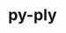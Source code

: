---
title: "py-ply"
layout: cache
categories: [package, develop]
meta: {"compilers": ["gcc@11.1.0", "gcc@11.4.0", "gcc@7.3.1", "gcc@9.4.0", "none"], "num_specs": 190, "num_specs_by_stack": {"aws-isc": 1, "aws-isc-aarch64": 1, "data-vis-sdk": 6, "e4s": 26, "e4s-neoverse-v2": 16, "e4s-neoverse_v1": 8, "e4s-oneapi": 16, "e4s-power": 4, "gpu-tests": 18, "hep": 7, "ml-darwin-aarch64-mps": 18, "ml-linux-aarch64-cpu": 27, "ml-linux-aarch64-cuda": 27, "ml-linux-x86_64-cpu": 26, "ml-linux-x86_64-cuda": 26, "ml-linux-x86_64-rocm": 23, "radiuss": 7, "root": 190, "tutorial": 6}, "oss": ["amzn2", "sequoia", "ubuntu18.04", "ubuntu20.04", "ubuntu22.04", "ubuntu24.04"], "platforms": ["darwin", "linux"], "stacks": ["aws-isc", "aws-isc-aarch64", "data-vis-sdk", "e4s", "e4s-neoverse-v2", "e4s-neoverse_v1", "e4s-oneapi", "e4s-power", "gpu-tests", "hep", "ml-darwin-aarch64-mps", "ml-linux-aarch64-cpu", "ml-linux-aarch64-cuda", "ml-linux-x86_64-cpu", "ml-linux-x86_64-cuda", "ml-linux-x86_64-rocm", "radiuss", "root", "tutorial"], "targets": ["aarch64", "neoverse_v1", "neoverse_v2", "ppc64le", "x86_64_v3"], "versions": ["3.11"]}
spec_details: [{"compiler": "none", "hash": "25lbbenwadkv7uza6akp5mc3c3574dps", "os": "ubuntu22.04", "platform": "linux", "size": "-", "stacks": ["e4s", "root"], "target": "x86_64_v3", "variants": ["build_system=python_pip"], "versions": ["3.11"]}, {"compiler": "none", "hash": "27k7shqmxrp3thqx3jfgqpj4nlk6ryus", "os": "ubuntu24.04", "platform": "linux", "size": "-", "stacks": ["ml-linux-x86_64-cpu", "ml-linux-x86_64-cuda", "root"], "target": "x86_64_v3", "variants": ["build_system=python_pip"], "versions": ["3.11"]}, {"compiler": "none", "hash": "2erggwtscl4qrwgarqmk6op73kzblgxj", "os": "ubuntu22.04", "platform": "linux", "size": "-", "stacks": ["e4s", "root"], "target": "x86_64_v3", "variants": ["build_system=python_pip"], "versions": ["3.11"]}, {"compiler": "none", "hash": "2fpiieyt2wxqrhgq5gomf2ijb6td4tbc", "os": "ubuntu22.04", "platform": "linux", "size": "-", "stacks": ["e4s-oneapi", "root"], "target": "x86_64_v3", "variants": ["build_system=python_pip"], "versions": ["3.11"]}, {"compiler": "gcc@11.1.0", "hash": "2hbi4himfx6t3dzyzslgu4jwi6eju5jd", "os": "ubuntu20.04", "platform": "linux", "size": "-", "stacks": ["gpu-tests", "root"], "target": "x86_64_v3", "variants": ["build_system=python_pip"], "versions": ["3.11"]}, {"compiler": "none", "hash": "2pa72gsynjv6vkifho26ydyv44mtpfph", "os": "ubuntu22.04", "platform": "linux", "size": "-", "stacks": ["e4s-oneapi", "root"], "target": "x86_64_v3", "variants": ["build_system=python_pip"], "versions": ["3.11"]}, {"compiler": "gcc@9.4.0", "hash": "2qk76ko5pzno352mprztt7be2evjxefj", "os": "ubuntu20.04", "platform": "linux", "size": "-", "stacks": ["e4s-power", "root"], "target": "ppc64le", "variants": ["build_system=python_pip"], "versions": ["3.11"]}, {"compiler": "none", "hash": "2trpbjx6y573wgmp4sa3fda3cbj3gu27", "os": "ubuntu24.04", "platform": "linux", "size": "-", "stacks": ["ml-linux-x86_64-rocm", "root"], "target": "x86_64_v3", "variants": ["build_system=python_pip"], "versions": ["3.11"]}, {"compiler": "none", "hash": "3dvukl54h7vww2f2ziqoh5tk22obp3mi", "os": "ubuntu22.04", "platform": "linux", "size": "-", "stacks": ["e4s-neoverse-v2", "root"], "target": "neoverse_v2", "variants": ["build_system=python_pip"], "versions": ["3.11"]}, {"compiler": "none", "hash": "3qv4scgus3v566hdd2emq7b5mlx3o2k2", "os": "ubuntu24.04", "platform": "linux", "size": "-", "stacks": ["ml-linux-x86_64-cpu", "ml-linux-x86_64-cuda", "ml-linux-x86_64-rocm", "root"], "target": "x86_64_v3", "variants": ["build_system=python_pip"], "versions": ["3.11"]}, {"compiler": "none", "hash": "3umtrbgeiyzr2ur3qfpdxhy4n7pgmmx3", "os": "ubuntu22.04", "platform": "linux", "size": "-", "stacks": ["e4s", "root"], "target": "x86_64_v3", "variants": ["build_system=python_pip"], "versions": ["3.11"]}, {"compiler": "none", "hash": "3wqbhszbdbozhwyeclzwtbk5ywrufzq4", "os": "ubuntu22.04", "platform": "linux", "size": "-", "stacks": ["e4s-neoverse-v2", "root"], "target": "neoverse_v2", "variants": ["build_system=python_pip"], "versions": ["3.11"]}, {"compiler": "none", "hash": "43edntm4r2vsjh5ewb4u6s66rimuzusj", "os": "sequoia", "platform": "darwin", "size": "-", "stacks": ["ml-darwin-aarch64-mps", "root"], "target": "aarch64", "variants": ["build_system=python_pip"], "versions": ["3.11"]}, {"compiler": "none", "hash": "4ateh334c5zwyyrmcyfxpti6es6g2fmm", "os": "ubuntu24.04", "platform": "linux", "size": "-", "stacks": ["ml-linux-aarch64-cpu", "ml-linux-aarch64-cuda", "root"], "target": "aarch64", "variants": ["build_system=python_pip"], "versions": ["3.11"]}, {"compiler": "gcc@11.1.0", "hash": "4bow6gvyx6lokgauumimibyg7zt7bvn2", "os": "ubuntu20.04", "platform": "linux", "size": "-", "stacks": ["gpu-tests", "root"], "target": "x86_64_v3", "variants": ["build_system=python_pip"], "versions": ["3.11"]}, {"compiler": "none", "hash": "4icwegurxtxux33djubjr5djsuehy6hc", "os": "ubuntu24.04", "platform": "linux", "size": "-", "stacks": ["ml-linux-x86_64-cpu", "ml-linux-x86_64-cuda", "ml-linux-x86_64-rocm", "root"], "target": "x86_64_v3", "variants": ["build_system=python_pip"], "versions": ["3.11"]}, {"compiler": "none", "hash": "4u6e3kdfobmy4fkzbza3ccet2gxi37b2", "os": "ubuntu22.04", "platform": "linux", "size": "-", "stacks": ["e4s-neoverse-v2", "root"], "target": "neoverse_v2", "variants": ["build_system=python_pip"], "versions": ["3.11"]}, {"compiler": "none", "hash": "4xlwh3p7fpzxevekrmgfk26zqwqfhatw", "os": "sequoia", "platform": "darwin", "size": "-", "stacks": ["ml-darwin-aarch64-mps", "root"], "target": "aarch64", "variants": ["build_system=python_pip"], "versions": ["3.11"]}, {"compiler": "none", "hash": "4ysdgcukwetk7edd72ob3bwfy73y2myp", "os": "ubuntu24.04", "platform": "linux", "size": "-", "stacks": ["ml-linux-aarch64-cpu", "ml-linux-aarch64-cuda", "root"], "target": "aarch64", "variants": ["build_system=python_pip"], "versions": ["3.11"]}, {"compiler": "none", "hash": "55qqpvvywz6lfye3423hr5dm7cbycxem", "os": "ubuntu22.04", "platform": "linux", "size": "-", "stacks": ["e4s", "root"], "target": "x86_64_v3", "variants": ["build_system=python_pip"], "versions": ["3.11"]}, {"compiler": "none", "hash": "5bgkhfnfrxqonfjf3sf37vxrtnfak4wn", "os": "ubuntu18.04", "platform": "linux", "size": "-", "stacks": ["radiuss", "root"], "target": "x86_64_v3", "variants": ["build_system=python_pip"], "versions": ["3.11"]}, {"compiler": "gcc@7.3.1", "hash": "5gbr47huqzhzpbkdzuverdbu4r2a4ldr", "os": "amzn2", "platform": "linux", "size": "-", "stacks": ["aws-isc-aarch64", "root"], "target": "aarch64", "variants": ["build_system=python_pip"], "versions": ["3.11"]}, {"compiler": "none", "hash": "5h56qzt3e5k54c4q3nl5naqvaw4v5tx5", "os": "ubuntu22.04", "platform": "linux", "size": "-", "stacks": ["e4s-neoverse-v2", "root"], "target": "neoverse_v2", "variants": ["build_system=python_pip"], "versions": ["3.11"]}, {"compiler": "none", "hash": "5l2urtzf6bnldizcukyvd5t76vcscdvu", "os": "ubuntu24.04", "platform": "linux", "size": "-", "stacks": ["ml-linux-x86_64-cpu", "ml-linux-x86_64-cuda", "ml-linux-x86_64-rocm", "root"], "target": "x86_64_v3", "variants": ["build_system=python_pip"], "versions": ["3.11"]}, {"compiler": "none", "hash": "5texkkuathfcoso4kkon5yn6bu33fmyu", "os": "ubuntu24.04", "platform": "linux", "size": "-", "stacks": ["ml-linux-x86_64-cpu", "ml-linux-x86_64-cuda", "ml-linux-x86_64-rocm", "root"], "target": "x86_64_v3", "variants": ["build_system=python_pip"], "versions": ["3.11"]}, {"compiler": "none", "hash": "5tk3wgydzd5lxj2pts3ecbey6jhoudgc", "os": "ubuntu24.04", "platform": "linux", "size": "-", "stacks": ["ml-linux-aarch64-cpu", "ml-linux-aarch64-cuda", "root"], "target": "aarch64", "variants": ["build_system=python_pip"], "versions": ["3.11"]}, {"compiler": "none", "hash": "5wyk2uaavtpnn2vzdxhhjmxnq7gxs3tr", "os": "ubuntu24.04", "platform": "linux", "size": "-", "stacks": ["ml-linux-aarch64-cpu", "ml-linux-aarch64-cuda", "root"], "target": "aarch64", "variants": ["build_system=python_pip"], "versions": ["3.11"]}, {"compiler": "none", "hash": "5x2zj3zzuexjhb4z6seqlpb6gfvbodnd", "os": "ubuntu24.04", "platform": "linux", "size": "-", "stacks": ["ml-linux-x86_64-cpu", "ml-linux-x86_64-cuda", "ml-linux-x86_64-rocm", "root"], "target": "x86_64_v3", "variants": ["build_system=python_pip"], "versions": ["3.11"]}, {"compiler": "none", "hash": "67zhrvjkryozwqfj4qbc26xpkzglidym", "os": "ubuntu22.04", "platform": "linux", "size": "-", "stacks": ["e4s-oneapi", "root"], "target": "x86_64_v3", "variants": ["build_system=python_pip"], "versions": ["3.11"]}, {"compiler": "none", "hash": "6ajmwrlcvcx4rdgagwhezrdsi6w5vadj", "os": "ubuntu24.04", "platform": "linux", "size": "-", "stacks": ["ml-linux-aarch64-cpu", "ml-linux-aarch64-cuda", "root"], "target": "aarch64", "variants": ["build_system=python_pip"], "versions": ["3.11"]}, {"compiler": "none", "hash": "6dkitwxaumag6ayytu64yle45dsqcmmy", "os": "ubuntu22.04", "platform": "linux", "size": "-", "stacks": ["e4s", "root"], "target": "x86_64_v3", "variants": ["build_system=python_pip"], "versions": ["3.11"]}, {"compiler": "none", "hash": "6l3x6so3n4d6llat3tdakz7n7rwpytsm", "os": "ubuntu24.04", "platform": "linux", "size": "-", "stacks": ["ml-linux-x86_64-cpu", "ml-linux-x86_64-cuda", "ml-linux-x86_64-rocm", "root"], "target": "x86_64_v3", "variants": ["build_system=python_pip"], "versions": ["3.11"]}, {"compiler": "none", "hash": "6oea3b4tm6zt3lx734qi7jmhjm7ewzbf", "os": "ubuntu22.04", "platform": "linux", "size": "-", "stacks": ["e4s", "root"], "target": "x86_64_v3", "variants": ["build_system=python_pip"], "versions": ["3.11"]}, {"compiler": "none", "hash": "6reczxyevblf5kstdoxnblcxtg6x2n3u", "os": "ubuntu24.04", "platform": "linux", "size": "-", "stacks": ["ml-linux-aarch64-cpu", "ml-linux-aarch64-cuda", "root"], "target": "aarch64", "variants": ["build_system=python_pip"], "versions": ["3.11"]}, {"compiler": "gcc@11.1.0", "hash": "6yqyoy7tqe67x62k2dk4avn7m3jcqsuc", "os": "ubuntu20.04", "platform": "linux", "size": "-", "stacks": ["gpu-tests", "root"], "target": "x86_64_v3", "variants": ["build_system=python_pip"], "versions": ["3.11"]}, {"compiler": "none", "hash": "77eosirn75bq72b5domjvrfgefq5kwjp", "os": "ubuntu24.04", "platform": "linux", "size": "-", "stacks": ["ml-linux-aarch64-cpu", "ml-linux-aarch64-cuda", "root"], "target": "aarch64", "variants": ["build_system=python_pip"], "versions": ["3.11"]}, {"compiler": "none", "hash": "7dlo6b3ctci7tsikooxxabsdii7sjamu", "os": "sequoia", "platform": "darwin", "size": "-", "stacks": ["ml-darwin-aarch64-mps", "root"], "target": "aarch64", "variants": ["build_system=python_pip"], "versions": ["3.11"]}, {"compiler": "none", "hash": "7qyqqnspsyvsjpcelbww6gapi3z4yvlp", "os": "ubuntu22.04", "platform": "linux", "size": "-", "stacks": ["hep", "root"], "target": "x86_64_v3", "variants": ["build_system=python_pip"], "versions": ["3.11"]}, {"compiler": "none", "hash": "7wloym22sjxzpjhrnltwjs7guhyxmzk4", "os": "ubuntu18.04", "platform": "linux", "size": "-", "stacks": ["radiuss", "root"], "target": "x86_64_v3", "variants": ["build_system=python_pip"], "versions": ["3.11"]}, {"compiler": "none", "hash": "7wqfeoldblzihrdlqzosxfoyhr3p7pwo", "os": "ubuntu22.04", "platform": "linux", "size": "-", "stacks": ["root", "tutorial"], "target": "x86_64_v3", "variants": ["build_system=python_pip"], "versions": ["3.11"]}, {"compiler": "none", "hash": "7zwseaiqyh7jn6ab3kmu2kp663a46bye", "os": "sequoia", "platform": "darwin", "size": "-", "stacks": ["ml-darwin-aarch64-mps", "root"], "target": "aarch64", "variants": ["build_system=python_pip"], "versions": ["3.11"]}, {"compiler": "none", "hash": "a5xhrevmfdob3katdhlfmhoqx62634nn", "os": "sequoia", "platform": "darwin", "size": "-", "stacks": ["ml-darwin-aarch64-mps", "root"], "target": "aarch64", "variants": ["build_system=python_pip"], "versions": ["3.11"]}, {"compiler": "none", "hash": "a6fpctsvhp25jlxkmsiqzkjohfgscivi", "os": "ubuntu18.04", "platform": "linux", "size": "-", "stacks": ["radiuss", "root"], "target": "x86_64_v3", "variants": ["build_system=python_pip"], "versions": ["3.11"]}, {"compiler": "none", "hash": "am7gt3m3zkcubvzwdopae6j6sr7a3jvk", "os": "ubuntu22.04", "platform": "linux", "size": "-", "stacks": ["e4s", "root"], "target": "x86_64_v3", "variants": ["build_system=python_pip"], "versions": ["3.11"]}, {"compiler": "none", "hash": "aysd3p2m43nhyjqcn642cxswjzhlu5r5", "os": "sequoia", "platform": "darwin", "size": "-", "stacks": ["ml-darwin-aarch64-mps", "root"], "target": "aarch64", "variants": ["build_system=python_pip"], "versions": ["3.11"]}, {"compiler": "none", "hash": "b3zemivlcwukkwcaov7g3hqmzvkg3sbs", "os": "ubuntu22.04", "platform": "linux", "size": "-", "stacks": ["hep", "root"], "target": "x86_64_v3", "variants": ["build_system=python_pip"], "versions": ["3.11"]}, {"compiler": "none", "hash": "b6uaus4hwk7urhfejrppyxh4fjo54slb", "os": "ubuntu24.04", "platform": "linux", "size": "-", "stacks": ["ml-linux-aarch64-cpu", "ml-linux-aarch64-cuda", "root"], "target": "aarch64", "variants": ["build_system=python_pip"], "versions": ["3.11"]}, {"compiler": "none", "hash": "bi7coie5jkhrezwfh3kaej6modnelm5y", "os": "ubuntu20.04", "platform": "linux", "size": "-", "stacks": ["data-vis-sdk", "root"], "target": "x86_64_v3", "variants": ["build_system=python_pip"], "versions": ["3.11"]}, {"compiler": "gcc@9.4.0", "hash": "bj57hutgwizfq4zijytlxd2qn4bimgyx", "os": "ubuntu20.04", "platform": "linux", "size": "-", "stacks": ["e4s-power", "root"], "target": "ppc64le", "variants": ["build_system=python_pip"], "versions": ["3.11"]}, {"compiler": "none", "hash": "bkffpo4kojdmbn26klov26qx3wwupa2v", "os": "ubuntu22.04", "platform": "linux", "size": "-", "stacks": ["e4s-oneapi", "root"], "target": "x86_64_v3", "variants": ["build_system=python_pip"], "versions": ["3.11"]}, {"compiler": "none", "hash": "bttm2p4nees3nc4jiaxjj6wsl6hqsmdt", "os": "ubuntu24.04", "platform": "linux", "size": "-", "stacks": ["ml-linux-x86_64-cpu", "ml-linux-x86_64-cuda", "ml-linux-x86_64-rocm", "root"], "target": "x86_64_v3", "variants": ["build_system=python_pip"], "versions": ["3.11"]}, {"compiler": "none", "hash": "ckd3nfy7mk7rljj3ccqu43jvgdb3mwwi", "os": "ubuntu22.04", "platform": "linux", "size": "-", "stacks": ["e4s", "root"], "target": "x86_64_v3", "variants": ["build_system=python_pip"], "versions": ["3.11"]}, {"compiler": "none", "hash": "ckymhjafuthfjzqfix4ynp5nd26eb7cs", "os": "ubuntu22.04", "platform": "linux", "size": "-", "stacks": ["e4s", "root"], "target": "x86_64_v3", "variants": ["build_system=python_pip"], "versions": ["3.11"]}, {"compiler": "none", "hash": "coqkwc5svqmmpty7z653zh7f77s5rrwu", "os": "ubuntu22.04", "platform": "linux", "size": "-", "stacks": ["e4s-neoverse-v2", "root"], "target": "neoverse_v2", "variants": ["build_system=python_pip"], "versions": ["3.11"]}, {"compiler": "none", "hash": "cscw6d75aes5rp6fzrjkfxr4emyu7ros", "os": "sequoia", "platform": "darwin", "size": "-", "stacks": ["ml-darwin-aarch64-mps", "root"], "target": "aarch64", "variants": ["build_system=python_pip"], "versions": ["3.11"]}, {"compiler": "none", "hash": "d6blxu33igbu7kho2rkuwwosd7x3vgjv", "os": "ubuntu22.04", "platform": "linux", "size": "-", "stacks": ["e4s-oneapi", "root"], "target": "x86_64_v3", "variants": ["build_system=python_pip"], "versions": ["3.11"]}, {"compiler": "gcc@11.1.0", "hash": "dhtafnhqxtrhzqwcawx4wwfo6q66ur4v", "os": "ubuntu20.04", "platform": "linux", "size": "-", "stacks": ["gpu-tests", "root"], "target": "x86_64_v3", "variants": ["build_system=python_pip"], "versions": ["3.11"]}, {"compiler": "none", "hash": "dm2n44zobi6nemk6bacjwa7rnx52vgh2", "os": "ubuntu18.04", "platform": "linux", "size": "-", "stacks": ["radiuss", "root"], "target": "x86_64_v3", "variants": ["build_system=python_pip"], "versions": ["3.11"]}, {"compiler": "none", "hash": "dndh62csd5xwzhlwqpr353h5nmmth7kk", "os": "ubuntu20.04", "platform": "linux", "size": "-", "stacks": ["data-vis-sdk", "root"], "target": "x86_64_v3", "variants": ["build_system=python_pip"], "versions": ["3.11"]}, {"compiler": "gcc@11.4.0", "hash": "dtsw7kg73rq64iwadiixfyujv3gwfai7", "os": "ubuntu22.04", "platform": "linux", "size": "-", "stacks": ["e4s-neoverse_v1", "root"], "target": "neoverse_v1", "variants": ["build_system=python_pip"], "versions": ["3.11"]}, {"compiler": "none", "hash": "eawdpllgqbmffzykmce6u2lfbtzbpwua", "os": "ubuntu24.04", "platform": "linux", "size": "-", "stacks": ["ml-linux-aarch64-cpu", "ml-linux-aarch64-cuda", "root"], "target": "aarch64", "variants": ["build_system=python_pip"], "versions": ["3.11"]}, {"compiler": "none", "hash": "ebljvhhaqfdccwnpvrpj2hb25bhsgmcn", "os": "ubuntu22.04", "platform": "linux", "size": "-", "stacks": ["e4s", "root"], "target": "x86_64_v3", "variants": ["build_system=python_pip"], "versions": ["3.11"]}, {"compiler": "gcc@11.1.0", "hash": "eeg4cb5o7y4fzblgm2apyhbe5qerzjpy", "os": "ubuntu20.04", "platform": "linux", "size": "-", "stacks": ["gpu-tests", "root"], "target": "x86_64_v3", "variants": ["build_system=python_pip"], "versions": ["3.11"]}, {"compiler": "none", "hash": "ef2msxykkxwrtkszjr2xwvwatshjm7fu", "os": "ubuntu24.04", "platform": "linux", "size": "-", "stacks": ["ml-linux-x86_64-cpu", "ml-linux-x86_64-cuda", "ml-linux-x86_64-rocm", "root"], "target": "x86_64_v3", "variants": ["build_system=python_pip"], "versions": ["3.11"]}, {"compiler": "none", "hash": "eggw5cbkv2xvg4kijbf4xglpvjihoqe6", "os": "ubuntu22.04", "platform": "linux", "size": "-", "stacks": ["hep", "root"], "target": "x86_64_v3", "variants": ["build_system=python_pip"], "versions": ["3.11"]}, {"compiler": "none", "hash": "el5xjkl6ygcpffdqzrrwa36hlikqa2de", "os": "sequoia", "platform": "darwin", "size": "-", "stacks": ["ml-darwin-aarch64-mps", "root"], "target": "aarch64", "variants": ["build_system=python_pip"], "versions": ["3.11"]}, {"compiler": "gcc@11.1.0", "hash": "emlpzpn7hottxp3lqkvdmg3tokx5vrpe", "os": "ubuntu20.04", "platform": "linux", "size": "-", "stacks": ["gpu-tests", "root"], "target": "x86_64_v3", "variants": ["build_system=python_pip"], "versions": ["3.11"]}, {"compiler": "none", "hash": "fb5z4v6wybmerxk3kondkzuiipjk3l6y", "os": "ubuntu24.04", "platform": "linux", "size": "-", "stacks": ["ml-linux-x86_64-rocm", "root"], "target": "x86_64_v3", "variants": ["build_system=python_pip"], "versions": ["3.11"]}, {"compiler": "gcc@11.1.0", "hash": "fhqh4xagc6d5wtpltvzokj4d4hyxzufr", "os": "ubuntu20.04", "platform": "linux", "size": "-", "stacks": ["gpu-tests", "root"], "target": "x86_64_v3", "variants": ["build_system=python_pip"], "versions": ["3.11"]}, {"compiler": "none", "hash": "fieo5pmkkizrsacr5juzhyxiljyvhlip", "os": "ubuntu20.04", "platform": "linux", "size": "-", "stacks": ["data-vis-sdk", "root"], "target": "x86_64_v3", "variants": ["build_system=python_pip"], "versions": ["3.11"]}, {"compiler": "gcc@11.1.0", "hash": "fkoeh7x37jxomccgs2wjhjg5v6smy2fh", "os": "ubuntu20.04", "platform": "linux", "size": "-", "stacks": ["gpu-tests", "root"], "target": "x86_64_v3", "variants": ["build_system=python_pip"], "versions": ["3.11"]}, {"compiler": "none", "hash": "foapbz2aqh2uuhclr7ouoofkhsbjphm3", "os": "ubuntu22.04", "platform": "linux", "size": "-", "stacks": ["e4s", "root"], "target": "x86_64_v3", "variants": ["build_system=python_pip"], "versions": ["3.11"]}, {"compiler": "gcc@11.1.0", "hash": "fpznupka6rw4b4cuwrv4cnh7wepa4it6", "os": "ubuntu20.04", "platform": "linux", "size": "-", "stacks": ["gpu-tests", "root"], "target": "x86_64_v3", "variants": ["build_system=python_pip"], "versions": ["3.11"]}, {"compiler": "none", "hash": "fpzyzy6gwyrsxi6jh44plev3zrz45jlv", "os": "ubuntu24.04", "platform": "linux", "size": "-", "stacks": ["ml-linux-x86_64-cpu", "ml-linux-x86_64-cuda", "ml-linux-x86_64-rocm", "root"], "target": "x86_64_v3", "variants": ["build_system=python_pip"], "versions": ["3.11"]}, {"compiler": "none", "hash": "fsbgtvjob4cfxttefihlc6ztx6h42rgv", "os": "sequoia", "platform": "darwin", "size": "-", "stacks": ["ml-darwin-aarch64-mps", "root"], "target": "aarch64", "variants": ["build_system=python_pip"], "versions": ["3.11"]}, {"compiler": "none", "hash": "fyx2h5u35bf7vy6ori4smdpinjnw4i5d", "os": "ubuntu22.04", "platform": "linux", "size": "-", "stacks": ["e4s", "hep", "root"], "target": "x86_64_v3", "variants": ["build_system=python_pip"], "versions": ["3.11"]}, {"compiler": "gcc@11.1.0", "hash": "g76whlstem3of4xp5r4vbg5rd2phtdht", "os": "ubuntu20.04", "platform": "linux", "size": "-", "stacks": ["gpu-tests", "root"], "target": "x86_64_v3", "variants": ["build_system=python_pip"], "versions": ["3.11"]}, {"compiler": "none", "hash": "gctlkpdr53dbmukuubilaqcvdqjg3hh5", "os": "ubuntu20.04", "platform": "linux", "size": "-", "stacks": ["data-vis-sdk", "root"], "target": "x86_64_v3", "variants": ["build_system=python_pip"], "versions": ["3.11"]}, {"compiler": "gcc@11.4.0", "hash": "gk5zr6q3dcoqtytbc53kmcw26nt4ccl5", "os": "ubuntu22.04", "platform": "linux", "size": "-", "stacks": ["e4s-neoverse_v1", "root"], "target": "neoverse_v1", "variants": ["build_system=python_pip"], "versions": ["3.11"]}, {"compiler": "none", "hash": "glbwk6kltypgs3n4lx4o2ez26chbgj7c", "os": "ubuntu22.04", "platform": "linux", "size": "-", "stacks": ["e4s-neoverse-v2", "root"], "target": "neoverse_v2", "variants": ["build_system=python_pip"], "versions": ["3.11"]}, {"compiler": "none", "hash": "gp6i4ng5ihgs4emtiodc6begpe4cqppp", "os": "ubuntu24.04", "platform": "linux", "size": "-", "stacks": ["ml-linux-x86_64-cpu", "ml-linux-x86_64-cuda", "ml-linux-x86_64-rocm", "root"], "target": "x86_64_v3", "variants": ["build_system=python_pip"], "versions": ["3.11"]}, {"compiler": "none", "hash": "gqpx77wlbqoplrtji7472r4kxitvijm4", "os": "ubuntu22.04", "platform": "linux", "size": "-", "stacks": ["e4s-neoverse-v2", "root"], "target": "neoverse_v2", "variants": ["build_system=python_pip"], "versions": ["3.11"]}, {"compiler": "none", "hash": "h7r3avlk2xdupqe73l2g6r6excnbber6", "os": "ubuntu22.04", "platform": "linux", "size": "-", "stacks": ["e4s-neoverse-v2", "root"], "target": "neoverse_v2", "variants": ["build_system=python_pip"], "versions": ["3.11"]}, {"compiler": "none", "hash": "hdgxjx5gcfu7zkej6vi7jpjkufwmrm5w", "os": "ubuntu24.04", "platform": "linux", "size": "-", "stacks": ["ml-linux-x86_64-cpu", "ml-linux-x86_64-cuda", "root"], "target": "x86_64_v3", "variants": ["build_system=python_pip"], "versions": ["3.11"]}, {"compiler": "none", "hash": "hf4ugjw253qjse7kt6klv3dr2vpgp2zz", "os": "ubuntu22.04", "platform": "linux", "size": "-", "stacks": ["e4s-neoverse-v2", "root"], "target": "neoverse_v2", "variants": ["build_system=python_pip"], "versions": ["3.11"]}, {"compiler": "gcc@11.4.0", "hash": "hhgd7ota3fzfk2od4f6iv63q4xaklnx7", "os": "ubuntu22.04", "platform": "linux", "size": "-", "stacks": ["e4s-neoverse_v1", "root"], "target": "neoverse_v1", "variants": ["build_system=python_pip"], "versions": ["3.11"]}, {"compiler": "none", "hash": "hrfhcpj6no6nhdry7lmkslktbxbnscxs", "os": "ubuntu18.04", "platform": "linux", "size": "-", "stacks": ["radiuss", "root"], "target": "x86_64_v3", "variants": ["build_system=python_pip"], "versions": ["3.11"]}, {"compiler": "none", "hash": "hs2xbunu5r52sfttgiqnjgm5yjx4rm3d", "os": "ubuntu22.04", "platform": "linux", "size": "-", "stacks": ["e4s-oneapi", "root"], "target": "x86_64_v3", "variants": ["build_system=python_pip"], "versions": ["3.11"]}, {"compiler": "none", "hash": "hz235myvo7w4dnc6e62bzigpcudixlp3", "os": "ubuntu24.04", "platform": "linux", "size": "-", "stacks": ["ml-linux-aarch64-cpu", "ml-linux-aarch64-cuda", "root"], "target": "aarch64", "variants": ["build_system=python_pip"], "versions": ["3.11"]}, {"compiler": "none", "hash": "i4odjmr4kcorgekurlrwsqwv5d5ifzma", "os": "ubuntu22.04", "platform": "linux", "size": "-", "stacks": ["e4s-oneapi", "root"], "target": "x86_64_v3", "variants": ["build_system=python_pip"], "versions": ["3.11"]}, {"compiler": "gcc@11.1.0", "hash": "imznlp3f4rfrpksgo7pheakad4qkisoo", "os": "ubuntu20.04", "platform": "linux", "size": "-", "stacks": ["gpu-tests", "root"], "target": "x86_64_v3", "variants": ["build_system=python_pip"], "versions": ["3.11"]}, {"compiler": "none", "hash": "iohy5as4pqp43en5erzqu6nrzg4pl4m4", "os": "ubuntu24.04", "platform": "linux", "size": "-", "stacks": ["ml-linux-x86_64-cpu", "ml-linux-x86_64-cuda", "root"], "target": "x86_64_v3", "variants": ["build_system=python_pip"], "versions": ["3.11"]}, {"compiler": "none", "hash": "iqxd52t76bjgkdwvwedsg36ray5wqazi", "os": "ubuntu22.04", "platform": "linux", "size": "-", "stacks": ["e4s", "root"], "target": "x86_64_v3", "variants": ["build_system=python_pip"], "versions": ["3.11"]}, {"compiler": "none", "hash": "ir6xs5mcu4scfr236kcv2swefjxeb4fr", "os": "ubuntu24.04", "platform": "linux", "size": "-", "stacks": ["ml-linux-x86_64-cpu", "ml-linux-x86_64-cuda", "root"], "target": "x86_64_v3", "variants": ["build_system=python_pip"], "versions": ["3.11"]}, {"compiler": "none", "hash": "iryggsj5xh5p5q2luekipuuzbij5fbxu", "os": "ubuntu20.04", "platform": "linux", "size": "-", "stacks": ["data-vis-sdk", "root"], "target": "x86_64_v3", "variants": ["build_system=python_pip"], "versions": ["3.11"]}, {"compiler": "none", "hash": "ivvscarobl6xydihvlgjawyoidpeskyj", "os": "ubuntu22.04", "platform": "linux", "size": "-", "stacks": ["e4s-neoverse-v2", "root"], "target": "neoverse_v2", "variants": ["build_system=python_pip"], "versions": ["3.11"]}, {"compiler": "none", "hash": "ixwhrq7ujypm7cyehn5gue673fkybotz", "os": "ubuntu22.04", "platform": "linux", "size": "-", "stacks": ["hep", "root"], "target": "x86_64_v3", "variants": ["build_system=python_pip"], "versions": ["3.11"]}, {"compiler": "none", "hash": "j3v7dti47phu7r5clyoegy3maxz6em53", "os": "ubuntu24.04", "platform": "linux", "size": "-", "stacks": ["ml-linux-aarch64-cpu", "ml-linux-aarch64-cuda", "root"], "target": "aarch64", "variants": ["build_system=python_pip"], "versions": ["3.11"]}, {"compiler": "gcc@7.3.1", "hash": "j4ssi5d5qovctcocj2nhwz4c7jw3itwe", "os": "amzn2", "platform": "linux", "size": "-", "stacks": ["aws-isc", "root"], "target": "x86_64_v3", "variants": ["build_system=python_pip"], "versions": ["3.11"]}, {"compiler": "none", "hash": "jkn3w3vf7fppfyzsyj2luho3r2z6oihc", "os": "ubuntu24.04", "platform": "linux", "size": "-", "stacks": ["ml-linux-aarch64-cpu", "ml-linux-aarch64-cuda", "root"], "target": "aarch64", "variants": ["build_system=python_pip"], "versions": ["3.11"]}, {"compiler": "gcc@11.4.0", "hash": "jqrbum7oqz5yixld7z34k57uzt5czzqx", "os": "ubuntu22.04", "platform": "linux", "size": "-", "stacks": ["e4s-neoverse_v1", "root"], "target": "neoverse_v1", "variants": ["build_system=python_pip"], "versions": ["3.11"]}, {"compiler": "none", "hash": "k2kn4t2lv7tcmk4zp63xvdr53wdyhhb3", "os": "ubuntu24.04", "platform": "linux", "size": "-", "stacks": ["ml-linux-x86_64-cpu", "ml-linux-x86_64-cuda", "root"], "target": "x86_64_v3", "variants": ["build_system=python_pip"], "versions": ["3.11"]}, {"compiler": "none", "hash": "ker7vuiuzxu2r2geybbzuzxg2uotpavq", "os": "ubuntu24.04", "platform": "linux", "size": "-", "stacks": ["ml-linux-aarch64-cpu", "ml-linux-aarch64-cuda", "root"], "target": "aarch64", "variants": ["build_system=python_pip"], "versions": ["3.11"]}, {"compiler": "gcc@11.4.0", "hash": "keya4c3525yogi5twsupidxuipx5qagt", "os": "ubuntu22.04", "platform": "linux", "size": "-", "stacks": ["e4s-neoverse_v1", "root"], "target": "neoverse_v1", "variants": ["build_system=python_pip"], "versions": ["3.11"]}, {"compiler": "none", "hash": "kga67tzt4lkrugah5ke2m2pg42ojgq7g", "os": "ubuntu22.04", "platform": "linux", "size": "-", "stacks": ["root", "tutorial"], "target": "x86_64_v3", "variants": ["build_system=python_pip"], "versions": ["3.11"]}, {"compiler": "none", "hash": "klvwo65nmitdq5asj2k44pn6ezicqo4b", "os": "ubuntu22.04", "platform": "linux", "size": "-", "stacks": ["e4s-oneapi", "root"], "target": "x86_64_v3", "variants": ["build_system=python_pip"], "versions": ["3.11"]}, {"compiler": "none", "hash": "kncb43fad2es66ntqnthfqc74cf5sfg4", "os": "ubuntu24.04", "platform": "linux", "size": "-", "stacks": ["ml-linux-x86_64-cpu", "ml-linux-x86_64-cuda", "ml-linux-x86_64-rocm", "root"], "target": "x86_64_v3", "variants": ["build_system=python_pip"], "versions": ["3.11"]}, {"compiler": "none", "hash": "kpdf5kwdulnjx25a2sfyyhpcd7gwt42m", "os": "ubuntu22.04", "platform": "linux", "size": "-", "stacks": ["e4s", "root"], "target": "x86_64_v3", "variants": ["build_system=python_pip"], "versions": ["3.11"]}, {"compiler": "gcc@9.4.0", "hash": "kuooacklqphyol4uemq23vuy35him7xa", "os": "ubuntu20.04", "platform": "linux", "size": "-", "stacks": ["e4s-power", "root"], "target": "ppc64le", "variants": ["build_system=python_pip"], "versions": ["3.11"]}, {"compiler": "none", "hash": "kwr3nka4ywkef6hp5yvrwucqbvzrtz3t", "os": "ubuntu24.04", "platform": "linux", "size": "-", "stacks": ["ml-linux-x86_64-cpu", "ml-linux-x86_64-cuda", "ml-linux-x86_64-rocm", "root"], "target": "x86_64_v3", "variants": ["build_system=python_pip"], "versions": ["3.11"]}, {"compiler": "gcc@11.4.0", "hash": "l3hremkmnrotcjeq7yyb72qsw636mmrs", "os": "ubuntu22.04", "platform": "linux", "size": "-", "stacks": ["e4s-neoverse_v1", "root"], "target": "neoverse_v1", "variants": ["build_system=python_pip"], "versions": ["3.11"]}, {"compiler": "none", "hash": "lavduhehe3ivaz4cqa6tl5kfyiacshuv", "os": "ubuntu22.04", "platform": "linux", "size": "-", "stacks": ["hep", "root"], "target": "x86_64_v3", "variants": ["build_system=python_pip"], "versions": ["3.11"]}, {"compiler": "none", "hash": "lbfz2jzxwlklfkunt7phafddr5iwqld6", "os": "ubuntu24.04", "platform": "linux", "size": "-", "stacks": ["ml-linux-x86_64-cpu", "ml-linux-x86_64-cuda", "ml-linux-x86_64-rocm", "root"], "target": "x86_64_v3", "variants": ["build_system=python_pip"], "versions": ["3.11"]}, {"compiler": "gcc@11.4.0", "hash": "lhkwdlpdktbffec2mla333ifgccp2yzi", "os": "ubuntu22.04", "platform": "linux", "size": "-", "stacks": ["e4s-neoverse_v1", "root"], "target": "neoverse_v1", "variants": ["build_system=python_pip"], "versions": ["3.11"]}, {"compiler": "none", "hash": "lhsgr5xs3xrhfotcj4r56ovtiwwlbce7", "os": "ubuntu22.04", "platform": "linux", "size": "-", "stacks": ["e4s-neoverse-v2", "root"], "target": "neoverse_v2", "variants": ["build_system=python_pip"], "versions": ["3.11"]}, {"compiler": "gcc@11.1.0", "hash": "ltoypkflxn3uch7cx7j3qpmtzewgenpt", "os": "ubuntu20.04", "platform": "linux", "size": "-", "stacks": ["gpu-tests", "root"], "target": "x86_64_v3", "variants": ["build_system=python_pip"], "versions": ["3.11"]}, {"compiler": "none", "hash": "ltv4gkxksliprosjs7vwqfw3npwqjvbj", "os": "ubuntu24.04", "platform": "linux", "size": "-", "stacks": ["ml-linux-aarch64-cpu", "ml-linux-aarch64-cuda", "root"], "target": "aarch64", "variants": ["build_system=python_pip"], "versions": ["3.11"]}, {"compiler": "gcc@11.1.0", "hash": "m26w4urauazdfmqbvjlbyazm3druww5i", "os": "ubuntu20.04", "platform": "linux", "size": "-", "stacks": ["gpu-tests", "root"], "target": "x86_64_v3", "variants": ["build_system=python_pip"], "versions": ["3.11"]}, {"compiler": "none", "hash": "mc3ghvz3a6ashi3vyuwgcnul2ek27cum", "os": "ubuntu24.04", "platform": "linux", "size": "-", "stacks": ["ml-linux-x86_64-cpu", "ml-linux-x86_64-cuda", "root"], "target": "x86_64_v3", "variants": ["build_system=python_pip"], "versions": ["3.11"]}, {"compiler": "gcc@11.1.0", "hash": "mcpnfokl5q4s236jizf5puhrm735pxga", "os": "ubuntu20.04", "platform": "linux", "size": "-", "stacks": ["gpu-tests", "root"], "target": "x86_64_v3", "variants": ["build_system=python_pip"], "versions": ["3.11"]}, {"compiler": "none", "hash": "mgem3u55xuepkzuum43wsfobbemo63mk", "os": "ubuntu24.04", "platform": "linux", "size": "-", "stacks": ["ml-linux-aarch64-cpu", "ml-linux-aarch64-cuda", "root"], "target": "aarch64", "variants": ["build_system=python_pip"], "versions": ["3.11"]}, {"compiler": "none", "hash": "mjhm6iujo6mbhlfzrhzivqtli3dialb7", "os": "ubuntu24.04", "platform": "linux", "size": "-", "stacks": ["ml-linux-aarch64-cpu", "ml-linux-aarch64-cuda", "root"], "target": "aarch64", "variants": ["build_system=python_pip"], "versions": ["3.11"]}, {"compiler": "none", "hash": "mur7nnrsh3lc5ulmpowss6hwcgovpl7u", "os": "ubuntu22.04", "platform": "linux", "size": "-", "stacks": ["e4s", "root"], "target": "x86_64_v3", "variants": ["build_system=python_pip"], "versions": ["3.11"]}, {"compiler": "none", "hash": "mw3qjmv3epaicoxfkrpnbz4yibdt64yw", "os": "ubuntu22.04", "platform": "linux", "size": "-", "stacks": ["e4s", "root"], "target": "x86_64_v3", "variants": ["build_system=python_pip"], "versions": ["3.11"]}, {"compiler": "gcc@11.1.0", "hash": "n3gvn32u3ekfavnhdtbcabpmuitkgb2d", "os": "ubuntu20.04", "platform": "linux", "size": "-", "stacks": ["gpu-tests", "root"], "target": "x86_64_v3", "variants": ["build_system=python_pip"], "versions": ["3.11"]}, {"compiler": "none", "hash": "ncm6xwkcxkd6mehtx5f4ng6axpa5ee4z", "os": "ubuntu24.04", "platform": "linux", "size": "-", "stacks": ["ml-linux-x86_64-cpu", "ml-linux-x86_64-cuda", "ml-linux-x86_64-rocm", "root"], "target": "x86_64_v3", "variants": ["build_system=python_pip"], "versions": ["3.11"]}, {"compiler": "none", "hash": "ncy5zj2jwkkcd6via373okxhr6mydjoq", "os": "ubuntu24.04", "platform": "linux", "size": "-", "stacks": ["ml-linux-aarch64-cpu", "ml-linux-aarch64-cuda", "root"], "target": "aarch64", "variants": ["build_system=python_pip"], "versions": ["3.11"]}, {"compiler": "gcc@11.1.0", "hash": "niezzgie2a5btvvh6wobferpho67rvi5", "os": "ubuntu20.04", "platform": "linux", "size": "-", "stacks": ["gpu-tests", "root"], "target": "x86_64_v3", "variants": ["build_system=python_pip"], "versions": ["3.11"]}, {"compiler": "none", "hash": "nlcddydqhu227ww7abskznobb5jxmhad", "os": "ubuntu22.04", "platform": "linux", "size": "-", "stacks": ["e4s-neoverse-v2", "root"], "target": "neoverse_v2", "variants": ["build_system=python_pip"], "versions": ["3.11"]}, {"compiler": "gcc@11.1.0", "hash": "nn7sixxuog32naxvwfa56pgdzwzxzgnu", "os": "ubuntu20.04", "platform": "linux", "size": "-", "stacks": ["gpu-tests", "root"], "target": "x86_64_v3", "variants": ["build_system=python_pip"], "versions": ["3.11"]}, {"compiler": "none", "hash": "nwn3bnm3fsjaicc4umcguwiicwhieyzl", "os": "sequoia", "platform": "darwin", "size": "-", "stacks": ["ml-darwin-aarch64-mps", "root"], "target": "aarch64", "variants": ["build_system=python_pip"], "versions": ["3.11"]}, {"compiler": "none", "hash": "nz2pi7v5vs2cu5zucriyidgnoz4exgga", "os": "ubuntu22.04", "platform": "linux", "size": "-", "stacks": ["hep", "root"], "target": "x86_64_v3", "variants": ["build_system=python_pip"], "versions": ["3.11"]}, {"compiler": "none", "hash": "nzfbb3zrxc7nkejxqprqcoi6rniyrmqt", "os": "sequoia", "platform": "darwin", "size": "-", "stacks": ["ml-darwin-aarch64-mps", "root"], "target": "aarch64", "variants": ["build_system=python_pip"], "versions": ["3.11"]}, {"compiler": "none", "hash": "ogn7fhiqauxhwv4jj2kzt4sqldpg4ik3", "os": "sequoia", "platform": "darwin", "size": "-", "stacks": ["ml-darwin-aarch64-mps", "root"], "target": "aarch64", "variants": ["build_system=python_pip"], "versions": ["3.11"]}, {"compiler": "none", "hash": "ojr2ylutl45r44ttksxkzwnbakdl4ze5", "os": "ubuntu22.04", "platform": "linux", "size": "-", "stacks": ["root", "tutorial"], "target": "x86_64_v3", "variants": ["build_system=python_pip"], "versions": ["3.11"]}, {"compiler": "none", "hash": "olmxrzptj3b263bk7gwxmykca4umdg22", "os": "sequoia", "platform": "darwin", "size": "-", "stacks": ["ml-darwin-aarch64-mps", "root"], "target": "aarch64", "variants": ["build_system=python_pip"], "versions": ["3.11"]}, {"compiler": "none", "hash": "oxcnr3ecm54aoksgxvtofu2oeu4qc6sa", "os": "ubuntu22.04", "platform": "linux", "size": "-", "stacks": ["e4s-oneapi", "root"], "target": "x86_64_v3", "variants": ["build_system=python_pip"], "versions": ["3.11"]}, {"compiler": "none", "hash": "oxnqxvq7jfaloa74bsherhibupyjghks", "os": "ubuntu24.04", "platform": "linux", "size": "-", "stacks": ["ml-linux-x86_64-rocm", "root"], "target": "x86_64_v3", "variants": ["build_system=python_pip"], "versions": ["3.11"]}, {"compiler": "none", "hash": "oydbbzdlminuobx2hfnwkxg5sdv4aow4", "os": "ubuntu24.04", "platform": "linux", "size": "-", "stacks": ["ml-linux-aarch64-cpu", "ml-linux-aarch64-cuda", "root"], "target": "aarch64", "variants": ["build_system=python_pip"], "versions": ["3.11"]}, {"compiler": "none", "hash": "papyup2qadnvbbuyauhji4jqcbqkdcxe", "os": "ubuntu22.04", "platform": "linux", "size": "-", "stacks": ["root", "tutorial"], "target": "x86_64_v3", "variants": ["build_system=python_pip"], "versions": ["3.11"]}, {"compiler": "none", "hash": "pnbzz4ykzwlbdh32uuqe3np42b62xucb", "os": "ubuntu24.04", "platform": "linux", "size": "-", "stacks": ["ml-linux-x86_64-cpu", "ml-linux-x86_64-cuda", "ml-linux-x86_64-rocm", "root"], "target": "x86_64_v3", "variants": ["build_system=python_pip"], "versions": ["3.11"]}, {"compiler": "none", "hash": "ppgcrbywplmyfcryefbkripkh2aucamf", "os": "ubuntu22.04", "platform": "linux", "size": "-", "stacks": ["e4s-oneapi", "root"], "target": "x86_64_v3", "variants": ["build_system=python_pip"], "versions": ["3.11"]}, {"compiler": "none", "hash": "pq576nvlu6y722gm6irnhfxjfdutw6yl", "os": "ubuntu22.04", "platform": "linux", "size": "-", "stacks": ["e4s-oneapi", "root"], "target": "x86_64_v3", "variants": ["build_system=python_pip"], "versions": ["3.11"]}, {"compiler": "none", "hash": "qghrb6nupzo2rrfhh45lupa3gftra3w4", "os": "ubuntu24.04", "platform": "linux", "size": "-", "stacks": ["ml-linux-x86_64-cpu", "ml-linux-x86_64-cuda", "ml-linux-x86_64-rocm", "root"], "target": "x86_64_v3", "variants": ["build_system=python_pip"], "versions": ["3.11"]}, {"compiler": "none", "hash": "qkruvqntmg6hvyh3zzgynepqyrmk3eec", "os": "ubuntu22.04", "platform": "linux", "size": "-", "stacks": ["e4s", "root"], "target": "x86_64_v3", "variants": ["build_system=python_pip"], "versions": ["3.11"]}, {"compiler": "none", "hash": "qoqtgxp5yhjn6e74v77qhspovg4crunp", "os": "ubuntu22.04", "platform": "linux", "size": "-", "stacks": ["e4s-oneapi", "root"], "target": "x86_64_v3", "variants": ["build_system=python_pip"], "versions": ["3.11"]}, {"compiler": "none", "hash": "r2w3xfbshd7seaq7ds6cpulprdtmdlqk", "os": "sequoia", "platform": "darwin", "size": "-", "stacks": ["ml-darwin-aarch64-mps", "root"], "target": "aarch64", "variants": ["build_system=python_pip"], "versions": ["3.11"]}, {"compiler": "gcc@11.1.0", "hash": "r3exb6n3c6a3xxyngj4xeeaibxdvouwc", "os": "ubuntu20.04", "platform": "linux", "size": "-", "stacks": ["gpu-tests", "root"], "target": "x86_64_v3", "variants": ["build_system=python_pip"], "versions": ["3.11"]}, {"compiler": "none", "hash": "r5l5cffk2vnj7diy3lgfz5bt2tfqbbiy", "os": "ubuntu22.04", "platform": "linux", "size": "-", "stacks": ["root", "tutorial"], "target": "x86_64_v3", "variants": ["build_system=python_pip"], "versions": ["3.11"]}, {"compiler": "none", "hash": "r7txq5ie266yebiopxfmuvj4wtt4c5k6", "os": "ubuntu24.04", "platform": "linux", "size": "-", "stacks": ["ml-linux-aarch64-cpu", "ml-linux-aarch64-cuda", "root"], "target": "aarch64", "variants": ["build_system=python_pip"], "versions": ["3.11"]}, {"compiler": "none", "hash": "raa3wvh74hk2qm7ygyxysn5xub2pmxdm", "os": "sequoia", "platform": "darwin", "size": "-", "stacks": ["ml-darwin-aarch64-mps", "root"], "target": "aarch64", "variants": ["build_system=python_pip"], "versions": ["3.11"]}, {"compiler": "none", "hash": "rinxfwdaej2acdgn4kp5hcujipyqngrk", "os": "ubuntu18.04", "platform": "linux", "size": "-", "stacks": ["radiuss", "root"], "target": "x86_64_v3", "variants": ["build_system=python_pip"], "versions": ["3.11"]}, {"compiler": "none", "hash": "rr3uqdulqwr4ezbdcij6alwja5fmcsvx", "os": "ubuntu22.04", "platform": "linux", "size": "-", "stacks": ["e4s-oneapi", "root"], "target": "x86_64_v3", "variants": ["build_system=python_pip"], "versions": ["3.11"]}, {"compiler": "none", "hash": "rrxyxf5f3xmd2azabmj62jfgngjrzktb", "os": "ubuntu24.04", "platform": "linux", "size": "-", "stacks": ["ml-linux-aarch64-cpu", "ml-linux-aarch64-cuda", "root"], "target": "aarch64", "variants": ["build_system=python_pip"], "versions": ["3.11"]}, {"compiler": "none", "hash": "s4quqbdx4wdijfdbww3t66tds6pyfq33", "os": "ubuntu22.04", "platform": "linux", "size": "-", "stacks": ["e4s-oneapi", "root"], "target": "x86_64_v3", "variants": ["build_system=python_pip"], "versions": ["3.11"]}, {"compiler": "none", "hash": "sgzd5mlvwdetga2mgrpfvtumueen5go5", "os": "ubuntu22.04", "platform": "linux", "size": "-", "stacks": ["e4s", "root"], "target": "x86_64_v3", "variants": ["build_system=python_pip"], "versions": ["3.11"]}, {"compiler": "none", "hash": "soywqcavutxryr7w44sgy6hiakhsakep", "os": "ubuntu24.04", "platform": "linux", "size": "-", "stacks": ["ml-linux-aarch64-cpu", "ml-linux-aarch64-cuda", "root"], "target": "aarch64", "variants": ["build_system=python_pip"], "versions": ["3.11"]}, {"compiler": "none", "hash": "stkijroborcv6skcw2flxj4bnezdjron", "os": "ubuntu24.04", "platform": "linux", "size": "-", "stacks": ["ml-linux-aarch64-cpu", "ml-linux-aarch64-cuda", "root"], "target": "aarch64", "variants": ["build_system=python_pip"], "versions": ["3.11"]}, {"compiler": "none", "hash": "t2yjmar7duez4yxjeui5xs4trd5xbj6x", "os": "sequoia", "platform": "darwin", "size": "-", "stacks": ["ml-darwin-aarch64-mps", "root"], "target": "aarch64", "variants": ["build_system=python_pip"], "versions": ["3.11"]}, {"compiler": "none", "hash": "tmuvwxpk672azyrtjrqujpt2wfoebhwp", "os": "ubuntu24.04", "platform": "linux", "size": "-", "stacks": ["ml-linux-x86_64-cpu", "ml-linux-x86_64-cuda", "ml-linux-x86_64-rocm", "root"], "target": "x86_64_v3", "variants": ["build_system=python_pip"], "versions": ["3.11"]}, {"compiler": "none", "hash": "tn5grk26x6m7jlmq3iutmrel6zxrbkfv", "os": "ubuntu24.04", "platform": "linux", "size": "-", "stacks": ["ml-linux-x86_64-cuda", "ml-linux-x86_64-rocm", "root"], "target": "x86_64_v3", "variants": ["build_system=python_pip"], "versions": ["3.11"]}, {"compiler": "none", "hash": "tvu37s24ldjoc27etgkiu6f4d2pycoyw", "os": "ubuntu24.04", "platform": "linux", "size": "-", "stacks": ["ml-linux-aarch64-cpu", "ml-linux-aarch64-cuda", "root"], "target": "aarch64", "variants": ["build_system=python_pip"], "versions": ["3.11"]}, {"compiler": "none", "hash": "u2vmknq5esr2bszektc4xux4pvgwiiqb", "os": "sequoia", "platform": "darwin", "size": "-", "stacks": ["ml-darwin-aarch64-mps", "root"], "target": "aarch64", "variants": ["build_system=python_pip"], "versions": ["3.11"]}, {"compiler": "gcc@11.4.0", "hash": "u3wxbov5pkszda2pltwirnjxcjwxrtpx", "os": "ubuntu22.04", "platform": "linux", "size": "-", "stacks": ["e4s-neoverse_v1", "root"], "target": "neoverse_v1", "variants": ["build_system=python_pip"], "versions": ["3.11"]}, {"compiler": "none", "hash": "ubrmbekwvjfe3ghvydobdwrq6obgvnk4", "os": "ubuntu24.04", "platform": "linux", "size": "-", "stacks": ["ml-linux-x86_64-cpu", "ml-linux-x86_64-cuda", "root"], "target": "x86_64_v3", "variants": ["build_system=python_pip"], "versions": ["3.11"]}, {"compiler": "none", "hash": "vdjkumyd22bwvjnkl3i36u3wk4eyzqfg", "os": "ubuntu24.04", "platform": "linux", "size": "-", "stacks": ["ml-linux-x86_64-cpu", "ml-linux-x86_64-rocm", "root"], "target": "x86_64_v3", "variants": ["build_system=python_pip"], "versions": ["3.11"]}, {"compiler": "none", "hash": "vrtcy4y5bo5bovc32uqhisa5rvjadurw", "os": "ubuntu24.04", "platform": "linux", "size": "-", "stacks": ["ml-linux-aarch64-cpu", "ml-linux-aarch64-cuda", "root"], "target": "aarch64", "variants": ["build_system=python_pip"], "versions": ["3.11"]}, {"compiler": "none", "hash": "vsoffpyqpwqnisx4xe7fkhvz3nh2ymuu", "os": "ubuntu22.04", "platform": "linux", "size": "-", "stacks": ["e4s-oneapi", "root"], "target": "x86_64_v3", "variants": ["build_system=python_pip"], "versions": ["3.11"]}, {"compiler": "gcc@9.4.0", "hash": "vzgikubih24ilveiindesfjgx7dtrzo5", "os": "ubuntu20.04", "platform": "linux", "size": "-", "stacks": ["e4s-power", "root"], "target": "ppc64le", "variants": ["build_system=python_pip"], "versions": ["3.11"]}, {"compiler": "none", "hash": "w5cw3aq2bda2rwlhpue6cgq5lcf4bd6i", "os": "ubuntu22.04", "platform": "linux", "size": "-", "stacks": ["e4s-neoverse-v2", "root"], "target": "neoverse_v2", "variants": ["build_system=python_pip"], "versions": ["3.11"]}, {"compiler": "none", "hash": "waqswjrkioaqj4rphuvys5aclpby5opm", "os": "sequoia", "platform": "darwin", "size": "-", "stacks": ["ml-darwin-aarch64-mps", "root"], "target": "aarch64", "variants": ["build_system=python_pip"], "versions": ["3.11"]}, {"compiler": "none", "hash": "x7kdw67pgx7qehdgnwm7bzpd4c4pk35y", "os": "ubuntu22.04", "platform": "linux", "size": "-", "stacks": ["e4s", "root"], "target": "x86_64_v3", "variants": ["build_system=python_pip"], "versions": ["3.11"]}, {"compiler": "none", "hash": "xdo5hp7mkxfecmtgvfabdgj26f7yptvw", "os": "ubuntu18.04", "platform": "linux", "size": "-", "stacks": ["radiuss", "root"], "target": "x86_64_v3", "variants": ["build_system=python_pip"], "versions": ["3.11"]}, {"compiler": "none", "hash": "xkcryewotpavg6ydabazlhhqwxhfl3mf", "os": "ubuntu22.04", "platform": "linux", "size": "-", "stacks": ["e4s", "root"], "target": "x86_64_v3", "variants": ["build_system=python_pip"], "versions": ["3.11"]}, {"compiler": "none", "hash": "xukztd7gzp4eyk2rq5tzs4hxhyxtbvov", "os": "ubuntu22.04", "platform": "linux", "size": "-", "stacks": ["e4s", "root"], "target": "x86_64_v3", "variants": ["build_system=python_pip"], "versions": ["3.11"]}, {"compiler": "none", "hash": "xykelirwm3iwhlqoew5sjagis7bvhovb", "os": "ubuntu22.04", "platform": "linux", "size": "-", "stacks": ["e4s", "root"], "target": "x86_64_v3", "variants": ["build_system=python_pip"], "versions": ["3.11"]}, {"compiler": "none", "hash": "y4giaixv2h7cfqtq2tqni2d5aefv7673", "os": "ubuntu24.04", "platform": "linux", "size": "-", "stacks": ["ml-linux-aarch64-cpu", "ml-linux-aarch64-cuda", "root"], "target": "aarch64", "variants": ["build_system=python_pip"], "versions": ["3.11"]}, {"compiler": "none", "hash": "yasygqbw464qchpk6gavfgqw32ykm26i", "os": "ubuntu22.04", "platform": "linux", "size": "-", "stacks": ["e4s", "root"], "target": "x86_64_v3", "variants": ["build_system=python_pip"], "versions": ["3.11"]}, {"compiler": "none", "hash": "ypvdvfz7n2mtlge6upc5hhphudkdk7xi", "os": "ubuntu22.04", "platform": "linux", "size": "-", "stacks": ["e4s-neoverse-v2", "root"], "target": "neoverse_v2", "variants": ["build_system=python_pip"], "versions": ["3.11"]}, {"compiler": "none", "hash": "yqszfhfe6brtmw7x4hzldadalq25ejhd", "os": "ubuntu24.04", "platform": "linux", "size": "-", "stacks": ["ml-linux-x86_64-cpu", "ml-linux-x86_64-cuda", "ml-linux-x86_64-rocm", "root"], "target": "x86_64_v3", "variants": ["build_system=python_pip"], "versions": ["3.11"]}, {"compiler": "none", "hash": "yum263mals6ah2ouk6ftgahosgmtbilo", "os": "ubuntu22.04", "platform": "linux", "size": "-", "stacks": ["e4s", "root"], "target": "x86_64_v3", "variants": ["build_system=python_pip"], "versions": ["3.11"]}, {"compiler": "none", "hash": "yuqngsb4qy7hfko4nhrphi4c5fqra4e7", "os": "ubuntu22.04", "platform": "linux", "size": "-", "stacks": ["root", "tutorial"], "target": "x86_64_v3", "variants": ["build_system=python_pip"], "versions": ["3.11"]}, {"compiler": "none", "hash": "yvfqrd3kleni6c5lyvx6ek3idbcsjgk4", "os": "ubuntu22.04", "platform": "linux", "size": "-", "stacks": ["e4s", "root"], "target": "x86_64_v3", "variants": ["build_system=python_pip"], "versions": ["3.11"]}, {"compiler": "none", "hash": "z5zp7jnt5kzdfn5foci3z5qa7kwcbgon", "os": "ubuntu22.04", "platform": "linux", "size": "-", "stacks": ["e4s-neoverse-v2", "root"], "target": "neoverse_v2", "variants": ["build_system=python_pip"], "versions": ["3.11"]}, {"compiler": "none", "hash": "zju5n4bf32uw2tsyw6jl6lycmjgng2os", "os": "ubuntu22.04", "platform": "linux", "size": "-", "stacks": ["e4s-neoverse-v2", "root"], "target": "neoverse_v2", "variants": ["build_system=python_pip"], "versions": ["3.11"]}, {"compiler": "none", "hash": "zkdr7kvhmke6umerexbjnn6je5qa2pzw", "os": "ubuntu24.04", "platform": "linux", "size": "-", "stacks": ["ml-linux-aarch64-cpu", "ml-linux-aarch64-cuda", "root"], "target": "aarch64", "variants": ["build_system=python_pip"], "versions": ["3.11"]}, {"compiler": "none", "hash": "zlzphbc5v7i46ev5m744gk5bwmpnm4ok", "os": "ubuntu20.04", "platform": "linux", "size": "-", "stacks": ["data-vis-sdk", "root"], "target": "x86_64_v3", "variants": ["build_system=python_pip"], "versions": ["3.11"]}, {"compiler": "none", "hash": "zsbsgkbw7jlqsuuswmwewaupecse25hv", "os": "ubuntu24.04", "platform": "linux", "size": "-", "stacks": ["ml-linux-aarch64-cpu", "ml-linux-aarch64-cuda", "root"], "target": "aarch64", "variants": ["build_system=python_pip"], "versions": ["3.11"]}, {"compiler": "none", "hash": "zulgr4hbvt7ur65qoaas4k4bwqalwixb", "os": "ubuntu22.04", "platform": "linux", "size": "-", "stacks": ["e4s-oneapi", "root"], "target": "x86_64_v3", "variants": ["build_system=python_pip"], "versions": ["3.11"]}, {"compiler": "none", "hash": "zwek5dvpequleryhbeowqpg2yzqqb4g5", "os": "ubuntu22.04", "platform": "linux", "size": "-", "stacks": ["e4s", "root"], "target": "x86_64_v3", "variants": ["build_system=python_pip"], "versions": ["3.11"]}]
---